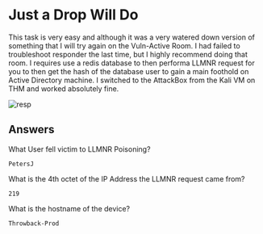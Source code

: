 # Just a Drop Will Do 

This task is very easy and although it was a very watered down version of something that I will try again on the Vuln-Active Room. I had failed to troubleshoot responder the last time, but I highly recommend doing that room. I requires use a redis database to then performa LLMNR request for you to then get the hash of  the database user to gain a main foothold on Active Directory machine. I switched to the AttackBox from the Kali VM on THM and worked absolutely fine. 

![resp](Screenshots/jdwd-petersj-resp.png)

## Answers
What User fell victim to LLMNR Poisoning?
```{toggle}
PetersJ
```

What is the 4th octet of the IP Address the LLMNR request came from?
```{toggle}
219
```

What is the hostname of the device?
```{toggle}
Throwback-Prod
```
